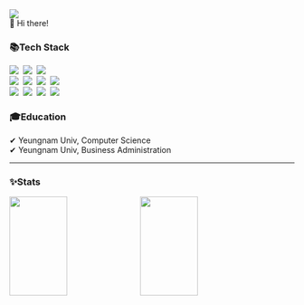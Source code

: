<div class="header-image">
  <img src="https://capsule-render.vercel.app/api?type=waving&color=gradient&height=250&section=header&text=Welcome&nbsp;to&nbsp;&nbsp;Yuseung's&nbsp;Github😊&fontAlignY=40&fontSize=45&fontColor=ffffff" />
</div>
👋 Hi there! 

<h3>📚Tech Stack</h3>
<p>
  <img src="https://img.shields.io/badge/Java-007396?style=flat-square&logo=Java&logoColor=white"/></a>&nbsp
  <img src="https://img.shields.io/badge/Python-3766AB?style=flat-square&logo=Python&logoColor=white"/></a>&nbsp 
  <img src="https://img.shields.io/badge/Javascript-ffb13b?style=flat-square&logo=javascript&logoColor=white"/></a>&nbsp 
  <br>
  <img src="https://img.shields.io/badge/Spring-6DB33F?style=flat-square&logo=Spring&logoColor=white"/></a>&nbsp
  <img src="https://img.shields.io/badge/SpringBoot-6DB33F?style=flat-square&logo=SpringBoot&logoColor=white"/></a>&nbsp 
  <img src="https://img.shields.io/badge/Node.js-339933?style=flat-square&logo=Node.js&logoColor=white"/></a>&nbsp
  <img src="https://img.shields.io/badge/Express-000000?style=flat-square&logo=Express&logoColor=white"/></a>&nbsp
  <br>
  <img src="https://img.shields.io/badge/Mysql-E6B91E?style=flat-square&logo=MySql&logoColor=white"/></a>&nbsp 
  <img src="https://img.shields.io/badge/AWS-232F3E?style=flat-square&logo=AmazonAWS&logoColor=white"/></a>&nbsp 
  <img src="https://img.shields.io/badge/Docker-2496ED?style=flat-square&logo=Docker&logoColor=white"/></a>&nbsp 
  <img src="https://img.shields.io/badge/Jenkins-D24939?style=flat-square&logo=Jenkins&logoColor=white"/></a>&nbsp 
</p>
<h3>🎓Education</h3>
✔ Yeungnam Univ, Computer Science <br>
✔ Yeungnam Univ, Business Administration

<hr>
<h3 align="left">✨Stats</h3>

<div align="left">
  <img src="https://github-readme-stats.vercel.app/api?username=yuseung0429&theme=transparent&show_icons=true" width="45%" height="175"/>
  <img src="https://github-readme-stats.vercel.app/api/top-langs/?username=yuseung0429&layout=compact&theme=transparent" width="45%" height="175"/>
</div>



<!--
**yuseung0429/yuseung0429** is a ✨ _special_ ✨ repository because its `README.md` (this file) appears on your GitHub profile.

Here are some ideas to get you started:

- 🔭 I’m currently working on ...
- 🌱 I’m currently learning ...
- 👯 I’m looking to collaborate on ...
- 🤔 I’m looking for help with ...
- 💬 Ask me about ...
- 📫 How to reach me: ...
- 😄 Pronouns: ...
- ⚡ Fun fact: ...
-->
